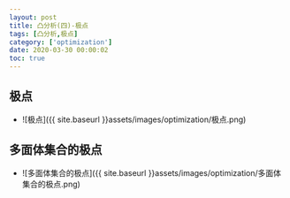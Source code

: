 ```yaml
---
layout: post
title: 凸分析(四)-极点
tags: [凸分析,极点]
category: ['optimization']
date: 2020-03-30 00:00:02
toc: true
---
```


## 极点
-  ![极点]({{ site.baseurl }}assets/images/optimization/极点.png)

## 多面体集合的极点
-  ![多面体集合的极点]({{ site.baseurl }}assets/images/optimization/多面体集合的极点.png)

